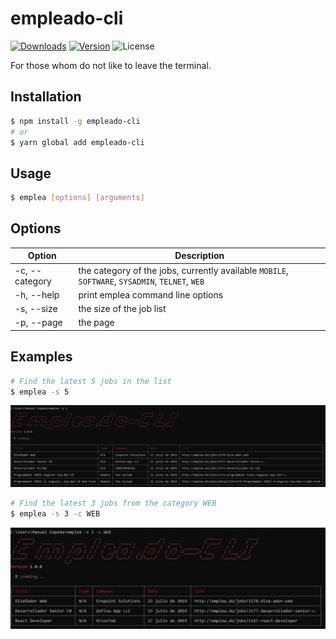 # empleado-cli

[![Downloads](https://img.shields.io/npm/dt/empleado-cli.svg)](https://www.npmjs.com/package/empleado-cli)
[![Version](https://img.shields.io/node/v/empleado-cli.svg)](https://www.npmjs.com/package/empleado-cli)
![License](https://img.shields.io/github/license/mecm1993/empleado-cli.svg)

For those whom do not like to leave the terminal.

## Installation

```bash
$ npm install -g empleado-cli
# or
$ yarn global add empleado-cli
```

## Usage

```bash
$ emplea [options] [arguments]
```

## Options

|Option         |Description            |
|---------------|-----------------------|
|-c, --category |the category of the jobs, currently available `MOBILE`, `SOFTWARE`, `SYSADMIN`, `TELNET`, `WEB` | 
|-h, --help     |print emplea command line options |
|-s, --size     |the size of the job list          |
|-p, --page     |the page                          |

## Examples

```bash
# Find the latest 5 jobs in the list
$ emplea -s 5
```
<img src="resources/example-1.png" alt="Find the latest 5 jobs in the list">

```bash
# Find the latest 3 jobs from the category WEB
$ emplea -s 3 -c WEB
```
<img src="resources/example-2.png" alt="Find the latest 3 jobs from the category WEB">
